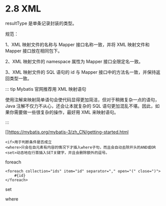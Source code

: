 # 2.8 XML

resultType 是单条记录封装的类型。



规范：

1、XML 映射文件的名称与 Mapper 接口名称一致，并将 XML 映射文件和 Mapper 接口放在相同包下。

2、XML 映射文件的 namespace 属性为 Mapper 接口全限定名一致。

3、XML 映射文件的 SQL 语句的 id 与 Mapper 接口中的方法名一致，并保持返回类型一致。

::: tip Mybatis 官网推荐用 XML 映射语句

使用注解来映射简单语句会使代码显得更加简洁，但对于稍微复杂一点的语句，Java 注解不仅力不从心，还会让本就复杂的 SQL 语句更加混乱不堪。因此，如果你需要做一些很复杂的操作，最好用 XML 来映射语句。

:::

[]https://mybatis.org/mybatis-3/zh_CN/getting-started.html



```
<if>用于判断条件是否成立
<where>只会在自元素有内容的情况下才插入where子句，而且会自动去除开头的AND或OR
<set>动态地在行首插入SET关键字，并且会删除额外的逗号。
```

foreach

```
<foreach collection="ids" item="id" separator="," open="(" close=")">
    #{id}
</foreach>
```

set

where

